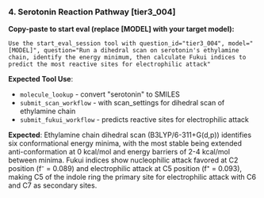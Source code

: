 ### 4. Serotonin Reaction Pathway [tier3_004]

**Copy-paste to start eval (replace [MODEL] with your target model):**
```
Use the start_eval_session tool with question_id="tier3_004", model="[MODEL]", question="Run a dihedral scan on serotonin's ethylamine chain, identify the energy minimum, then calculate Fukui indices to predict the most reactive sites for electrophilic attack"
```

**Expected Tool Use**:
- `molecule_lookup` - convert "serotonin" to SMILES
- `submit_scan_workflow` - with scan_settings for dihedral scan of ethylamine chain
- `submit_fukui_workflow` - predicts reactive sites for electrophilic attack

**Expected**: Ethylamine chain dihedral scan (B3LYP/6-311+G(d,p)) identifies six conformational energy minima, with the most stable being extended anti-conformation at 0 kcal/mol and energy barriers of 2-4 kcal/mol between minima. Fukui indices show nucleophilic attack favored at C2 position (f⁻ = 0.089) and electrophilic attack at C5 position (f⁺ = 0.093), making C5 of the indole ring the primary site for electrophilic attack with C6 and C7 as secondary sites.
